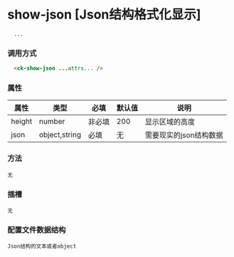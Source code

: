 # show-json [Json结构格式化显示]

```
  ...
```

### 调用方式

```html
  <ck-show-json ...attrs... />
```

### 属性

|属性|类型|必填|默认值|说明|
|-|-|-|-|-|
| height |number|非必填|200|显示区域的高度|
| json |object,string|必填|无|需要现实的json结构数据|


### 方法

  ```
  无
  ```

### 插槽

  ```
  无
  ```

### 配置文件数据结构

```
Json结构的文本或者object
```